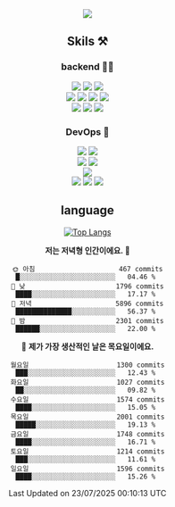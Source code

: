 <div align="center">

<a href="https://hhpluscertificateofcompletion.oopy.io/">
  <img src="https://static.spartacodingclub.kr/hanghae99/plus/completion/badge_black.svg" />
</a>

## Skils ⚒️

### backend 🧑‍💻
  
<img src="https://img.shields.io/badge/Java-FF6600?style=flat-square&logo=buymeacoffee&logoColor=white"/>
<img src="https://img.shields.io/badge/Go-0099FF?style=flat-square&logo=go&logoColor=white"/>
<img src="https://img.shields.io/badge/Kotlin-7F52FF?style=flat-square&logo=kotlin&logoColor=white"/>
  
  
<br />
  
<img src="https://img.shields.io/badge/Spring-339933?style=flat-square&logo=Spring&logoColor=white"/>
<img src="https://img.shields.io/badge/Spring Boot-339933?style=flat-square&logo=Spring Boot&logoColor=white"/>
<img src="https://img.shields.io/badge/Spring Security-339933?style=flat-square&logo=Spring Security&logoColor=white"/>
  
<img src="https://img.shields.io/badge/Spring Data JPA-339933?style=flat-square&logo=Hibernate&logoColor=white"/>

<br />
  
  <img src="https://img.shields.io/badge/mysql-0099FF?style=flat-square&logo=mysql&logoColor=white"/>
  <img src="https://img.shields.io/badge/mariadb-0099FF?style=flat-square&logo=mariadb&logoColor=white"/>
  <img src="https://img.shields.io/badge/mongoDB-47A248?style=flat-square&logo=mongodb&logoColor=white"/>
  
  
### DevOps 🚀
  
  <img src="https://img.shields.io/badge/docker-2496ED?style=flat-square&logo=docker&logoColor=white"/>
  <img src="https://img.shields.io/badge/kubernetes-326CE5?style=flat-square&logo=kubernetes&logoColor=white"/>
  
  <br />
  
  <img src="https://img.shields.io/badge/Github Actions-2088FF?style=flat-square&logo=githubactions&logoColor=white"/>
  <img src="https://img.shields.io/badge/Jenkins-D24939?style=flat-square&logo=jenkins&logoColor=white"/>
  
  
  <br />
  <img src="https://img.shields.io/badge/terraform-7B42BC?style=flat-square&logo=terraform&logoColor=white"/>
  
  <br />
  <img src="https://img.shields.io/badge/Amazon AWS-232F3E?style=flat-square&logo=Amazon AWS&logoColor=white"/>

  <img src="https://img.shields.io/badge/GCP-4285F4?style=flat-square&logo=googlecloud&logoColor=white"/>
  <img src="https://img.shields.io/badge/NCP-03C75A?style=flat-square&logo=naver&logoColor=white"/>
  
  
## language

[![Top Langs](https://github-readme-stats.vercel.app/api/top-langs/?username=zxcv9203&hide=html&exclude_repo=zxcv9203.github.io,golB&theme=grate-gatsby)](https://github.com/zxcv9203/github-readme-stats)
  
<!--START_SECTION:waka-->
**저는 저녁형 인간이에요. 🦉** 

```text
🌞 아침                     467 commits         █░░░░░░░░░░░░░░░░░░░░░░░░   04.46 % 
🌆 낮　                     1796 commits        ████░░░░░░░░░░░░░░░░░░░░░   17.17 % 
🌃 저녁                     5896 commits        ██████████████░░░░░░░░░░░   56.37 % 
🌙 밤　                     2301 commits        ██████░░░░░░░░░░░░░░░░░░░   22.00 % 
```
📅 **제가 가장 생산적인 날은 목요일이에요.** 

```text
월요일                      1300 commits        ███░░░░░░░░░░░░░░░░░░░░░░   12.43 % 
화요일                      1027 commits        ██░░░░░░░░░░░░░░░░░░░░░░░   09.82 % 
수요일                      1574 commits        ████░░░░░░░░░░░░░░░░░░░░░   15.05 % 
목요일                      2001 commits        █████░░░░░░░░░░░░░░░░░░░░   19.13 % 
금요일                      1748 commits        ████░░░░░░░░░░░░░░░░░░░░░   16.71 % 
토요일                      1214 commits        ███░░░░░░░░░░░░░░░░░░░░░░   11.61 % 
일요일                      1596 commits        ████░░░░░░░░░░░░░░░░░░░░░   15.26 % 
```



 Last Updated on 23/07/2025 00:10:13 UTC
<!--END_SECTION:waka-->
  
</div>

